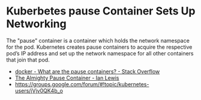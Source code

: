 # Kuberbetes pause Container Sets Up Networking

 The "pause" container is a container which holds the network namespace for the pod. Kubernetes creates pause containers to acquire the respective pod’s IP address and set up the network namespace for all other containers that join that pod.

* [docker - What are the pause containers? - Stack Overflow](https://stackoverflow.com/questions/48651269/what-are-the-pause-containers)
* [The Almighty Pause Container - Ian Lewis](https://www.ianlewis.org/en/almighty-pause-container)
* <https://groups.google.com/forum/#!topic/kubernetes-users/jVjv0QK4b_o>
